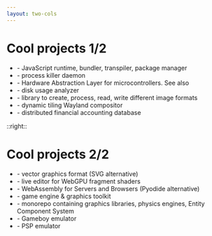 ```yaml
---
layout: two-cols
---
```

# Cool projects 1/2

- <Anchor href="https://github.com/oven-sh/bun" text="bun" /> - JavaScript runtime, bundler, transpiler, package manager
- <Anchor href="https://github.com/vrmiguel/buztd" text="buztd" /> - process killer daemon
- <Anchor href="https://github.com/ZigEmbeddedGroup/microzig" text="MicroZig" /> - Hardware Abstraction Layer for microcontrollers. See also <Anchor href="https://zeg.random-projects.net/" text="Zig Embedded Group" />
- <Anchor href="https://dev.yorhel.nl/ncdu" text="ncdu" /> - disk usage analyzer
- <Anchor href="https://github.com/zigimg/zigimg" text="zigimg" /> - library to create, process, read, write different image formats
- <Anchor href="https://github.com/riverwm/river" text="river" /> - dynamic tiling Wayland compositor
- <Anchor href="https://github.com/tigerbeetledb/tigerbeetle" text="Tigerbeetle" /> - distributed financial accounting database

::right::

# Cool projects 2/2

- <Anchor href="https://github.com/TinyVG/" text="TinyVG" /> - vector graphics format (SVG alternative)
- <Anchor href="https://github.com/mkeeter/futureproof" text="futureproof" /> - live editor for WebGPU fragment shaders
- <Anchor href="https://github.com/sagemathinc/cowasm" text="CoWasm" /> - WebAssembly for Servers and Browsers (Pyodide alternative)
- <Anchor href="https://github.com/hexops/mach" text="Mach" /> - game engine & graphics toolkit
- <Anchor href="https://github.com/michal-z/zig-gamedev" text="zig-gamedev" /> - monorepo containing graphics libraries, physics engines, Entity Component System
- <Anchor href="https://github.com/fengb/fundude" text="Fun Dude" /> - Gameboy emulator
- <Anchor href="https://github.com/zPSP-Dev/Zig-PSP" text="Zig-PSP" /> - PSP emulator

<!--
Trova un criterio con cui elencare i progetti.

Not in Zig, but related to systems level programming:
x86-bare-metal-examples
-->